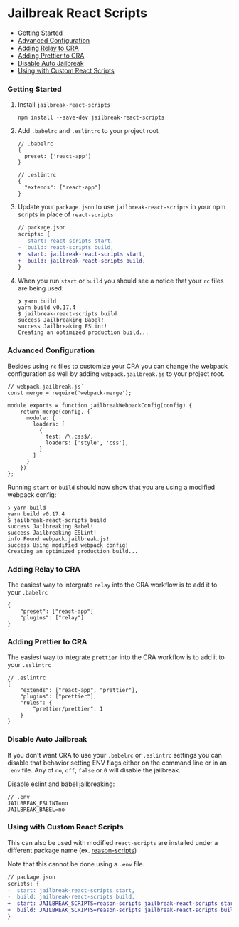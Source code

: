 # Jailbreak React Scripts

- [Getting Started](#getting-started)
- [Advanced Configuration](#advanced-configuration)
- [Adding Relay to CRA](#adding-relay-to-cra)
- [Adding Prettier to CRA](#adding-prettier-to-cra)
- [Disable Auto Jailbreak](#disable-auto-jailbreak)
- [Using with Custom React Scripts](#using-with-custom-react-scripts)

### Getting Started

1. Install `jailbreak-react-scripts`

	```
	npm install --save-dev jailbreak-react-scripts
	```

2. Add `.babelrc` and `.eslintrc` to your project root

	```
	// .babelrc
	{
	  preset: ['react-app']
	}
	```

	```
	// .eslintrc
	{
	  "extends": ["react-app"]
	}
	```

3. Update your `package.json` to use `jailbreak-react-scripts` in your npm scripts in place of `react-scripts`

	```diff
	// package.json
	scripts: {
	-  start: react-scripts start,
	-  build: react-scripts build,
	+  start: jailbreak-react-scripts start,
	+  build: jailbreak-react-scripts build,
	}
	```

4. When you run `start` or `build` you should see a notice that your `rc` files are being used:

	```
	❯ yarn build
	yarn build v0.17.4
	$ jailbreak-react-scripts build
	success Jailbreaking Babel!
	success Jailbreaking ESLint!
	Creating an optimized production build...
	```

### Advanced Configuration

Besides using `rc` files to customize your CRA you can change the webpack configuration as well by adding `webpack.jailbreak.js` to your project root.

```
// webpack.jailbreak.js`
const merge = require('webpack-merge');

module.exports = function jailbreakWebpackConfig(config) {
	return merge(config, {
	  module: {
	    loaders: [
	      {
	        test: /\.css$/,
	        loaders: ['style', 'css'],
	      }
	    ]
	  }
	})
};

```

Running `start` or `build` should now show that you are using a modified webpack config:

```
❯ yarn build
yarn build v0.17.4
$ jailbreak-react-scripts build
success Jailbreaking Babel!
success Jailbreaking ESLint!
info Found webpack.jailbreak.js!
success Using modified webpack config!
Creating an optimized production build...
```

### Adding Relay to CRA

The easiest way to intergrate `relay` into the CRA workflow is to add it to your `.babelrc`

```
{
	"preset": ["react-app"]
	"plugins": ["relay"]
}
```

### Adding Prettier to CRA

The easiest way to integrate `prettier` into the CRA workflow is to add it to your `.eslintrc`

```
// .eslintrc
{
	"extends": ["react-app", "prettier"],
	"plugins": ["prettier"],
	"rules": {
		"prettier/prettier": 1
	}
}
```

### Disable Auto Jailbreak

If you don't want CRA to use your `.babelrc` or `.eslintrc` settings you can disable that behavior setting ENV flags either on the command line or in an `.env` file. Any of `no`, `off`, `false` or `0` will disable the jailbreak.

Disable eslint and babel jailbreaking:

```
// .env
JAILBREAK_ESLINT=no
JAILBREAK_BABEL=no
```

### Using with Custom React Scripts

This can also be used with modified `react-scripts` are installed under a different package name (ex. [reason-scripts](https://github.com/rrdelaney/reason-scripts))

Note that this cannot be done using a `.env` file.

```diff
// package.json
scripts: {
-  start: jailbreak-react-scripts start,
-  build: jailbreak-react-scripts build,
+  start: JAILBREAK_SCRIPTS=reason-scripts jailbreak-react-scripts start,
+  build: JAILBREAK_SCRIPTS=reason-scripts jailbreak-react-scripts build,
}
```


